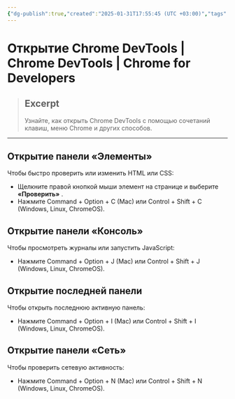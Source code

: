 ```yaml
---
{"dg-publish":true,"created":"2025-01-31T17:55:45 (UTC +03:00)","tags":[],"source":"https://developer.chrome.com/docs/devtools/open?hl=ru","author":"Kayce Basques","permalink":"/projects/extentions/dev-tools/open-devtools/","dgPassFrontmatter":true}
---
```



# Открытие Chrome DevTools  |  Chrome DevTools  |  Chrome for Developers

> ## Excerpt
> Узнайте, как открыть Chrome DevTools с помощью сочетаний клавиш, меню Chrome и других способов.

---

## Открытие панели «Элементы»

Чтобы быстро проверить или изменить HTML или CSS:

-   Щелкните правой кнопкой мыши элемент на странице и выберите **«Проверить»** .
-   Нажмите Command + Option + C (Mac) или Control + Shift + C (Windows, Linux, ChromeOS).

## Открытие панели «Консоль»

Чтобы просмотреть журналы или запустить JavaScript:

-   Нажмите Command + Option + J (Mac) или Control + Shift + J (Windows, Linux, ChromeOS).

## Открытие последней панели

Чтобы открыть последнюю активную панель:

-   Нажмите Command + Option + I (Mac) или Control + Shift + I (Windows, Linux, ChromeOS).

## Открытие панели «Сеть»

Чтобы проверить сетевую активность:

-   Нажмите Command + Option + N (Mac) или Control + Shift + N (Windows, Linux, ChromeOS). 